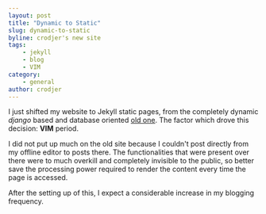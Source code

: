 ```yaml
---
layout: post
title: "Dynamic to Static"
slug: dynamic-to-static
byline: crodjer's new site
tags:
    - jekyll
    - blog
    - VIM
category:
    - general
author: crodjer
---
```


I just shifted my website to Jekyll static pages, from the completely
dynamic *django* based and database oriented [old one](http://old.rohanjain.in).
The factor which drove this decision: **VIM** period.

I did not put up much on the old site because I couldn't post directly from
my offline editor to posts there. The functionalities that were present over
there were to much overkill and completely invisible to the public, so better
save the processing power required to render the content every time the
page is accessed.

After the setting up of this, I expect a considerable increase in my
blogging frequency.
